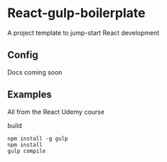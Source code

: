 React-gulp-boilerplate
=======
A project template to jump-start React development


Config
-----
Docs coming soon


Examples
------
All from the React Udemy course

build

    npm install -g gulp
    npm install
    gulp compile